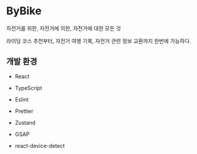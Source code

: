 # ByBike

자전거를 위한, 자전거에 의한, 자전거에 대한 모든 것

라이딩 코스 추천부터, 자전거 여행 기록, 자전거 관련 정보 교환까지 한번에 가능하다.

## 개발 환경

- React

- TypeScript

- Eslint

- Prettier

- Zustand

- GSAP

- react-device-detect

